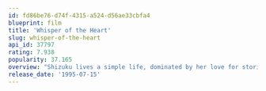 ```yaml
---
id: fd86be76-d74f-4315-a524-d56ae33cbfa4
blueprint: film
title: 'Whisper of the Heart'
slug: whisper-of-the-heart
api_id: 37797
rating: 7.938
popularity: 37.165
overview: "Shizuku lives a simple life, dominated by her love for stories and writing. One day she notices that all the library books she has have been previously checked out by the same person: 'Seiji Amasawa'."
release_date: '1995-07-15'
---
```


